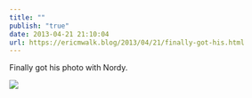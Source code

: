 ```yaml
---
title: ""
publish: "true"
date: 2013-04-21 21:10:04
url: https://ericmwalk.blog/2013/04/21/finally-got-his.html
---
```


Finally got his photo with Nordy.

![](https://ericmwalk.blog/uploads/2022/37bb52c6b3.jpg)